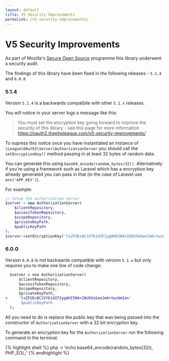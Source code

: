 ```yaml
---
layout: default
title: V5 Security Improvements
permalink: /v5-security-improvements/
---
```


# V5 Security Improvements

As part of Mozilla's [Secure Open Source](https://wiki.mozilla.org/MOSS/Secure_Open_Source) programme this library underwent a security audit.

The findings of this library have been fixed in the following releases - `5.1.4` and `6.0.0`

### 5.1.4

Version `5.1.4` is a backwards compatbile with other `5.1.x` releases.

You will notice in your server logs a message like this:

> You must set the encryption key going forward to improve the security of this library - see this page for more information https://oauth2.thephpleague.com/v5-security-improvements/

To supress this notice once you have instantiated an instance of `\League\OAuth2\Server\AuthorizationServer` you should call the `setEncryptionKey()` method passing in at least 32 bytes of random data.

You can generate this using `base64_encode(random_bytes(32))`. Alternatively if you're using a framework such as Laravel which has a encryption key already generated you can pass in that (in the case of Laravel use `env('APP_KEY')`).

For example:

```php
// Setup the authorization server
$server = new AuthorizationServer(
    $clientRepository,
    $accessTokenRepository,
    $scopeRepository,
    $privateKeyPath,
    $publicKeyPath
);
$server->setEncryptionKey('lxZFUEsBCJ2Yb14IF2ygAHI5N4+ZAUXXaSeeJm6+twsUmIen');
```

### 6.0.0

Version `6.0.0` is not backwards compatible with version `5.1.x` but only requires you to make one line of code change:

```patch
  $server = new AuthorizationServer(
      $clientRepository,
      $accessTokenRepository,
      $scopeRepository,
      $privateKeyPath,
+     'lxZFUEsBCJ2Yb14IF2ygAHI5N4+ZAUXXaSeeJm6+twsUmIen'
-      $publicKeyPath
  );
```

All you need to do is replace the public key that was being passed into the constructor of `AuthorizationServer` with a 32 bit encryption key.

To generate an encryption key for the `AuthorizationServer` run the following command in the terminal:

{% highlight shell %}
php -r 'echo base64_encode(random_bytes(32)), PHP_EOL;'
{% endhighlight %}

